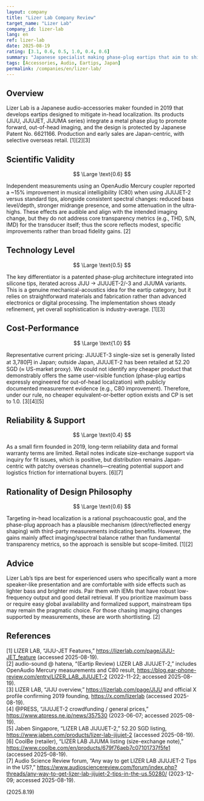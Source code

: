 ```yaml
---
layout: company
title: "Lizer Lab Company Review"
target_name: "Lizer Lab"
company_id: lizer-lab
lang: en
ref: lizer-lab
date: 2025-08-19
rating: [3.1, 0.6, 0.5, 1.0, 0.4, 0.6]
summary: "Japanese specialist making phase-plug eartips that aim to shift imaging out of the head; unique concept with limited distribution and modest but measurable effects"
tags: [Accessories, Audio, Eartips, Japan]
permalink: /companies/en/lizer-lab/
---
```

## Overview

Lizer Lab is a Japanese audio-accessories maker founded in 2019 that develops eartips designed to mitigate in-head localization. Its products (JIJU, JIJUJET, JIJUMA series) integrate a metal phase plug to promote forward, out-of-head imaging, and the design is protected by Japanese Patent No. 6621166. Production and early sales are Japan-centric, with selective overseas retail. [1][2][3]

## Scientific Validity

$$ \Large \text{0.6} $$

Independent measurements using an OpenAudio Mercury coupler reported a ~15% improvement in musical intelligibility (C80) when using JIJUJET-2 versus standard tips, alongside consistent spectral changes: reduced bass level/depth, stronger midrange presence, and some attenuation in the ultra-highs. These effects are audible and align with the intended imaging change, but they do not address core transparency metrics (e.g., THD, S/N, IMD) for the transducer itself; thus the score reflects modest, specific improvements rather than broad fidelity gains. [2]

## Technology Level

$$ \Large \text{0.5} $$

The key differentiator is a patented phase-plug architecture integrated into silicone tips, iterated across JIJU → JIJUJET-2/-3 and JIJUMA variants. This is a genuine mechanical-acoustics idea for the eartip category, but it relies on straightforward materials and fabrication rather than advanced electronics or digital processing. The implementation shows steady refinement, yet overall sophistication is industry-average. [1][3]

## Cost-Performance

$$ \Large \text{1.0} $$

Representative current pricing: JIJUJET-3 single-size set is generally listed at 3,780円 in Japan; outside Japan, JIJUJET-2 has been retailed at 52.20 SGD (≈ US-market proxy). We could not identify any cheaper product that demonstrably offers the same user-visible function (phase-plug eartips expressly engineered for out-of-head localization) with publicly documented measurement evidence (e.g., C80 improvement). Therefore, under our rule, no cheaper equivalent-or-better option exists and CP is set to 1.0. [3][4][5]

## Reliability & Support

$$ \Large \text{0.4} $$

As a small firm founded in 2019, long-term reliability data and formal warranty terms are limited. Retail notes indicate size-exchange support via inquiry for fit issues, which is positive, but distribution remains Japan-centric with patchy overseas channels—creating potential support and logistics friction for international buyers. [6][7]

## Rationality of Design Philosophy

$$ \Large \text{0.6} $$

Targeting in-head localization is a rational psychoacoustic goal, and the phase-plug approach has a plausible mechanism (direct/reflected energy shaping) with third-party measurements indicating benefits. However, the gains mainly affect imaging/spectral balance rather than fundamental transparency metrics, so the approach is sensible but scope-limited. [1][2]

## Advice

Lizer Lab’s tips are best for experienced users who specifically want a more speaker-like presentation and are comfortable with side effects such as lighter bass and brighter mids. Pair them with IEMs that have robust low-frequency output and good detail retrieval. If you prioritize maximum bass or require easy global availability and formalized support, mainstream tips may remain the pragmatic choice. For those chasing imaging changes supported by measurements, these are worth shortlisting. [2]

## References

[1] LIZER LAB, “JIJU-JET Features,” https://lizerlab.com/page/JIJU-JET_feature (accessed 2025-08-19).  
[2] audio-sound @ hatena, “(Eartip Review) LIZER LAB JIJUJET-2,” includes OpenAudio Mercury measurements and C80 result, https://blog.ear-phone-review.com/entry/LIZER_LAB_JIJUJET-2 (2022-11-22; accessed 2025-08-19).  
[3] LIZER LAB, “JIJU overview,” https://lizerlab.com/page/JIJU and official X profile confirming 2019 founding, https://x.com/lizerlab (accessed 2025-08-19).  
[4] @PRESS, “JIJUJET-2 crowdfunding / general prices,” https://www.atpress.ne.jp/news/357530 (2023-06-07; accessed 2025-08-19).  
[5] Jaben Singapore, “LIZER LAB JIJUJET-2,” 52.20 SGD listing, https://www.jaben.com/products/lizer-lab-jijujet-2 (accessed 2025-08-19).  
[6] CoolBe (retailer), “LIZER LAB JIJUMA listing (size-exchange note),” https://www.coolbe.com/en/products/679f76aeb7c07101737f5fe1 (accessed 2025-08-19).  
[7] Audio Science Review forum, “Any way to get LIZER LAB JIJUJET-2 Tips in the US?,” https://www.audiosciencereview.com/forum/index.php?threads/any-way-to-get-lizer-lab-jijujet-2-tips-in-the-us.50280/ (2023-12-09; accessed 2025-08-19).

(2025.8.19)

